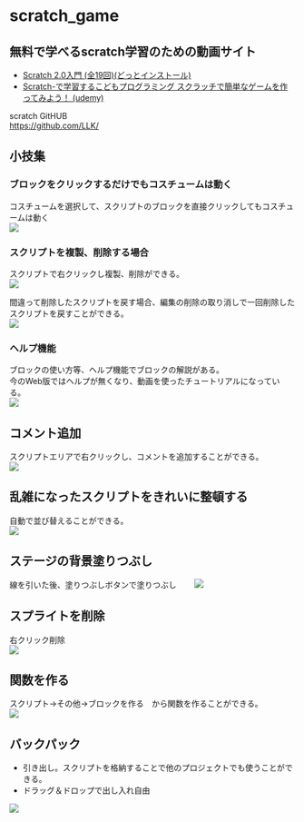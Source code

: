 # scratch_game

## 無料で学べるscratch学習のための動画サイト
- [Scratch 2.0入門 (全19回)(どっとインストール)](https://dotinstall.com/lessons/basic_scratch_v3)
- [Scratch-で学習するこどもプログラミング スクラッチで簡単なゲームを作ってみよう！ (udemy)](https://www.udemy.com/scratch-u/)

scratch GitHUB  
https://github.com/LLK/

## 小技集
### ブロックをクリックするだけでもコスチュームは動く
コスチュームを選択して、スクリプトのブロックを直接クリックしてもコスチュームは動く  
![](./img/scratch_block.png)

### スクリプトを複製、削除する場合  
スクリプトで右クリックし複製、削除ができる。  
![](./img/copydelete.png)

間違って削除したスクリプトを戻す場合、編集の削除の取り消しで一回削除したスクリプトを戻すことができる。  
![](./img/deletecancel.png)

### ヘルプ機能
ブロックの使い方等、ヘルプ機能でブロックの解説がある。  
今のWeb版ではヘルプが無くなり、動画を使ったチュートリアルになっている。  
![](./img/help.png)

## コメント追加
スクリプトエリアで右クリックし、コメントを追加することができる。  
![](./img/comment.png)

## 乱雑になったスクリプトをきれいに整頓する
自動で並び替えることができる。  
![](./img/seiton.png)

## ステージの背景塗りつぶし
線を引いた後、塗りつぶしボタンで塗りつぶし　　
![](./img/nuritubushi.png)

## スプライトを削除
右クリック削除  
![](./img/spritedelete.png)

## 関数を作る
スクリプト->その他->ブロックを作る　から関数を作ることができる。  
![](./img/method.png)

## バックパック
- 引き出し。スクリプトを格納することで他のプロジェクトでも使うことができる。
- ドラッグ＆ドロップで出し入れ自由

![](./img/backpack.png)
